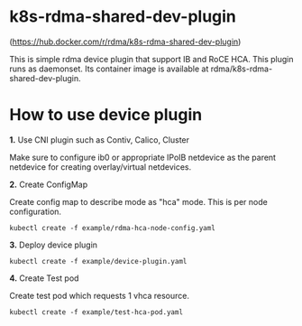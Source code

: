 # k8s-rdma-shared-dev-plugin
(https://hub.docker.com/r/rdma/k8s-rdma-shared-dev-plugin)

This is simple rdma device plugin that support IB and RoCE HCA.
This plugin runs as daemonset.
Its container image is available at rdma/k8s-rdma-shared-dev-plugin.

# How to use device plugin

**1.** Use CNI plugin such as Contiv, Calico, Cluster

Make sure to configure ib0 or appropriate IPoIB netdevice as the parent netdevice for creating overlay/virtual netdevices.

**2.** Create ConfigMap

Create config map to describe mode as "hca" mode.
This is per node configuration.

```
kubectl create -f example/rdma-hca-node-config.yaml
```

**3.** Deploy device plugin

```
kubectl create -f example/device-plugin.yaml
```

**4.** Create Test pod

Create test pod which requests 1 vhca resource.
```
kubectl create -f example/test-hca-pod.yaml
```
